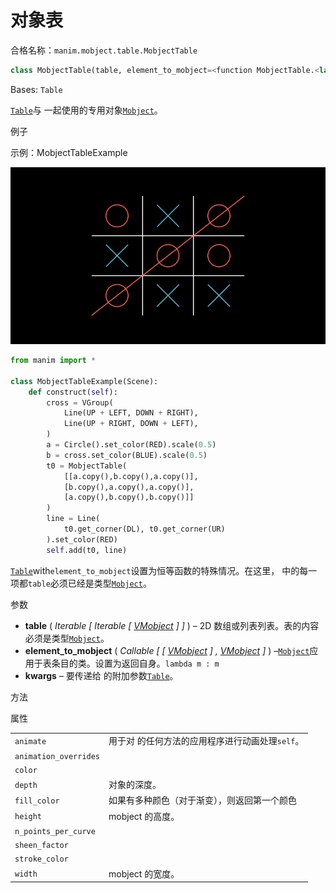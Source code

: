# 对象表

合格名称：`manim.mobject.table.MobjectTable`


```py
class MobjectTable(table, element_to_mobject=<function MobjectTable.<lambda>>, **kwargs)
```

Bases: `Table`

[`Table`]()与 一起使用的专用对象[`Mobject`]()。

例子

示例：MobjectTableExample 

![MobjectTableExample-1.png](../static/MobjectTableExample-1.png)

```py
from manim import *

class MobjectTableExample(Scene):
    def construct(self):
        cross = VGroup(
            Line(UP + LEFT, DOWN + RIGHT),
            Line(UP + RIGHT, DOWN + LEFT),
        )
        a = Circle().set_color(RED).scale(0.5)
        b = cross.set_color(BLUE).scale(0.5)
        t0 = MobjectTable(
            [[a.copy(),b.copy(),a.copy()],
            [b.copy(),a.copy(),a.copy()],
            [a.copy(),b.copy(),b.copy()]]
        )
        line = Line(
            t0.get_corner(DL), t0.get_corner(UR)
        ).set_color(RED)
        self.add(t0, line)
```


[`Table`]()with`element_to_mobject`设置为恒等函数的特殊情况。在这里， 中的每一项都`table`必须已经是类型[`Mobject`]()。

参数

- **table** ( _Iterable_ _\[_ _Iterable_ _\[_ [_VMobject_]() _\]_ _\]_ ) – 2D 数组或列表列表。表的内容必须是类型[`Mobject`]()。
- **element_to_mobject** ( _Callable_ _\[_ _\[_ [_VMobject_]() _\]_ _,_ [_VMobject_]() _\]_ ) –[`Mobject`]()应用于表条目的类。设置为返回自身。`lambda m : m`
- **kwargs** – 要传递给 的附加参数[`Table`]()。


方法


属性

|||
|-|-|
`animate`|用于对 的任何方法的应用程序进行动画处理`self`。
`animation_overrides`|
`color`|
`depth`|对象的深度。
`fill_color`|如果有多种颜色（对于渐变），则返回第一个颜色
`height`|mobject 的高度。
`n_points_per_curve`|
`sheen_factor`|
`stroke_color`|
`width`|mobject 的宽度。
